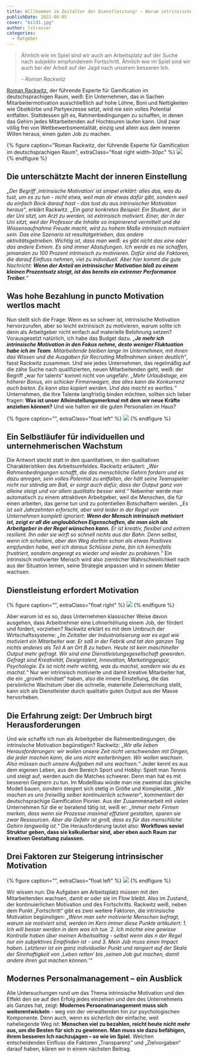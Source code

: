 ```yaml
---
title: Willkommen im Zeitalter der Dienstleistung! – Warum intrinsische Motivation für jeden Erfolgssuchenden ein Begriff sein sollte
publishDate: 2022-06-05
cover: "bild1.jpg"
author: lstrasser
categories:
  - Ratgeber
---
```


> Ähnlich wie im Spiel sind wir auch am Arbeitsplatz auf der Suche nach
> subjektiv empfundenem Fortschritt. Ähnlich wie im Spiel sind wir auch bei der
> Arbeit auf der Jagd nach unserem besseren Ich.
>
> <cite>- Roman Rackwitz</cite>

[Roman Rackwitz](https://www.romanrackwitz.de/), der führende Experte für
Gamification im deutschsprachigen Raum, weiß: Ein Unternehmen, das in Sachen
Mitarbeitermotivation ausschließlich auf hohe Löhne, Boni und Nettigkeiten wie
Obstkörbe und Partyexzesse setzt, wird nie sein volles Potential entfalten.
Stattdessen gilt es, Rahmenbedingungen zu schaffen, in denen das Gehirn jedes
Mitarbeitenden auf Hochtouren laufen kann. Und zwar völlig frei von
Wettbewerbsmentalität, einzig und allein aus dem inneren Willen heraus, einen
guten Job zu machen.

{% figure caption="Roman Rackwitz, der führende Experte für Gamification im deutschsprachigen Raum", extraClass="float right width-30pc" %}
<img src="rackwitz.jpg" />
{% endfigure %}

## Die unterschätzte Macht der inneren Einstellung

<cite>„Der Begriff ‚intrinsische Motivation‘ ist simpel erklärt: alles das, was du
tust, um es zu tun - nicht etwa, weil man dir etwas dafür gibt, sondern weil du
einfach Bock darauf hast - das tust du aus intrinsischer Motivation heraus“</cite>,
erklärt Rackwitz. <cite>„Ein ganz konkretes Beispiel: Ein Student, der in der Uni
sitzt, um Arzt zu werden, ist extrinsisch motiviert. Einer, der in der Uni
sitzt, weil der Professor die Inhalte so inspirierend vermittelt und die
Wissensaufnahme Freude macht, wird zu hohem Maße intrinsisch motiviert sein. Das
eine Szenario ist resultatgetrieben, das andere aktivitätsgetrieben. Wichtig
ist, dass man weiß: es gibt nicht das eine oder das andere Extrem. Es sind immer
Abstufungen. Ich werde es nie schaffen, jemanden zu 100 Prozent intrinsisch zu
motivieren. Dafür sind die Faktoren, die darauf Einfluss nehmen, viel zu
individuell. Aber hier kommt die gute Nachricht: **Wenn der Anteil an
intrinsischer Motivation bloß zu einem kleinen Prozentsatz steigt, ist das
bereits ein extremer Performance Treiber.**“</cite>

## Was hohe Bezahlung in puncto Motivation wertlos macht

Nun stellt sich die Frage: Wenn es so schwer ist, intrinsische Motivation
hervorzurufen, aber so leicht extrinsisch zu motivieren, warum sollte ich denn
als Arbeitgeber nicht einfach auf materielle Belohnung setzen? Vorausgesetzt
natürlich, ich habe das Budget dazu. <cite>„**Je mehr ich intrinsische Motivation
in den Fokus nehme, desto weniger Fluktuation habe ich im Team**. Mitarbeitende
bleiben lange im Unternehmen, mit ihnen das Wissen und die Ausgaben für
Recruiting Maßnahmen sinken deutlich“</cite>, fasst Rackwitz zusammen. Und wie
jedes Unternehmen, das regelmäßig auf die zähe Suche nach qualifizierten, neuen
Mitarbeitenden geht, weiß: der Begriff „war for talents“ kommt nicht von
ungefähr. <cite>„Mehr Urlaubstage, ein höherer Bonus, ein schicker Firmenwagen,
das alles kann die Konkurrenz auch bieten. Es kann also kopiert werden. Und das
macht es wertlos.“</cite> Unternehmen, die ihre Talente langfristig binden
möchten, sollten sich lieber fragen: **Was ist unser Alleinstellungsmerkmal mit
dem wir neue Kräfte anziehen können?** Und wie halten wir die guten Personalien im
Haus?

{% figure caption="", extraClass="float left" %}
<img src="bild2.jpg" />
{% endfigure %}

## Ein Selbstläufer für individuellen und unternehmerischen Wachstum

Die Antwort steckt statt in den quantitativen, in den qualitativen
Charakteristiken des Arbeitsumfeldes. Rackwitz erläutert: <cite>„Wer
Rahmenbedingungen schafft, die das menschliche Gehirn fordern und es dazu
anregen, sein volles Potential zu entfalten, der hält seine Teamspieler nicht
nur ständig am Ball, er sorgt auch dafür, dass der Output ganz von alleine
steigt und vor allem qualitativ besser wird.“</cite> Nebenher werde man
automatisch zu einem attraktiven Arbeitgeber, weil die Menschen, die für einen
arbeiten, das gerne tun und zu potentiellen Botschaftern werden. <cite>„Es ist
seit Jahrzehnten erforscht, aber wird leider in der Regel von Unternehmen
komplett ignoriert: **Wenn der Mensch intrinsisch motiviert ist, zeigt er all
die unglaublichen Eigenschaften, die man sich als Arbeitgeber in der Regel
wünschen kann.** Er ist kreativ, flexibel und extrem resilient. Ihn oder sie
wirft so schnell nichts aus der Bahn. Denn selbst, wenn ich scheitere, aber den
Weg dorthin schon als etwas Positives empfunden habe, weil ich daraus Schlüsse
ziehe, bin ich keinesfalls frustriert, sondern angeregt es wieder und wieder zu
probieren.“</cite> Ein intrinsisch motivierter Mensch wird also ziemlicher
Wahrscheinlichkeit nach aus der Situation lernen, seine Strategie anpassen und
in seinem Metier wachsen.

## Dienstleistung erfordert Motivation

{% figure caption="", extraClass="float right" %}
<img src="bild3.jpg" />
{% endfigure %}

Aber warum ist es so, dass Unternehmen klassischer Weise davon ausgehen, dass
Arbeitnehmer eine Lohnerhöhung einem Job, der fördert und fordert, vorziehen?
Rackwitz erklärt es mit dem Umbruch der Wirtschaftssysteme: <cite>„Im Zeitalter
der Industrialisierung war es egal wie motiviert ein Mitarbeiter war. Er saß in
der Fabrik und tat den ganzen Tag nichts anderes als Teil A an Ort B zu heben.
Heute ist kein maschineller Output mehr gefragt. Wir sind eine
Dienstleistungsgesellschaft geworden. Gefragt sind Kreativität, Designtalent,
Innovation, Marketinggespür, Psychologie. Es ist nicht mehr wichtig, was du
machst, sondern wie du es machst.“</cite> Nur wer intrinsisch motivierte und
damit kreative Mitarbeiter hat, die ein „growth mindset“ haben, also die innere
Einstellung, die das persönliche Wachstum über die schnelle, materielle
Zielerreichung stellt, kann sich als Dienstleister durch qualitativ guten Output
aus der Masse hervorheben.

## Die Erfahrung zeigt: Der Umbruch birgt Herausforderungen

Und wie schaffe ich nun als Arbeitgeber die Rahmenbedingungen, die intrinsische
Motivation begünstigen? Rackwitz: <cite>„Wir alle lieben Herausforderungen: wir wollen
unsere Zeit nicht verschwenden mit Dingen, die jeder machen kann, die uns nicht
weiterbringen. Wir wollen wachsen. Also müssen auch unsere Aufgaben mit uns
wachsen.“</cite> Jeder kennt es aus dem eigenen Leben, aus dem Bereich Sport und Hobby:
Spielt man Tennis und steigt auf, werden auch die Matches schwerer. Denn man hat
es mit besseren Gegnern zu tun. Im Modellbau würde man nie zweimal das gleiche
Modell bauen, sondern steigert sich stetig in Größe und Komplexität. <cite>„Wir machen
es uns freiwillig selber kontinuierlich schwerer“</cite>, kommentiert der
deutschsprachige Gamification Pionier. Aus der Zusammenarbeit mit vielen
Unternehmen für die er beratend tätig ist, weiß er: <cite>„Immer mehr Firmen merken,
dass wenn sie Prozesse maximal effizient gestalten, sparen sie zwar Ressourcen.
Aber die Gefahr ist groß, dass es für das menschliche Gehirn langweilig ist.“</cite>
Die Herausforderung lautet also: **Workflows soviel Struktur geben, dass sie
kalkulierbar sind, aber eben auch Raum zur kreativen Gestaltung zulassen.**

## Drei Faktoren zur Steigerung intrinsischer Motivation

{% figure caption="", extraClass="float left" %}
<img src="bild4.jpg" />
{% endfigure %}

Wir wissen nun: Die Aufgaben am Arbeitsplatz müssen mit den Mitarbeitenden
wachsen, damit er oder sie im Flow bleibt. Also im Zustand, der kontinuierlichen
Motivation und des Fortschritts. Rackwitz weiß, neben dem Punkt „Fortschritt“
gibt es zwei weitere Faktoren, die intrinsische Motivation begünstigen: <cite>„Wenn
man sehr motivierte Menschen befragt, warum sie motiviert sind, werden im Kern
immer diese Punkte artikuliert: 1. Ich will besser werden in dem was ich tue. 2.
Ich möchte eine gewisse Kontrolle haben über meinen Arbeitsalltag - selbst wenn
das n der Regel nur ein subjektives Empfinden ist - und 3. Mein Job muss einen
Impact haben. Letzterer ist ein ganz individueller Punkt und rangiert auf der
Skala der Sinnhaftigkeit von ‚Leben retten‘ bis ‚seinen Job gut machen, damit
andere ihren gut machen können.‘“</cite>

## Modernes Personalmanagement – ein Ausblick

Alle Untersuchungen rund um das Thema intrinsische Motivation und den Effekt den
sie auf den Erfolg jedes einzelnen und den des Unternehmens als Ganzes hat,
zeigt: **Modernes Personalmanagement muss sich weiterentwickeln** - weg von der
verwaltenden hin zur psychologischen Komponente. Denn auch, wenn es sicherlich
der einfache, weil naheliegende Weg ist: **Menschen viel zu bezahlen, reicht heute
nicht mehr aus, um die Besten für sich zu gewinnen. Man muss sie dazu befähigen,
ihrem besseren Ich nachzujagen – so wie im Spiel.** Welchen entscheidenden
Einfluss die Faktoren „Transparenz“ und „Zielvorgaben“ darauf haben, klären wir
in einem nächsten Beitrag.
